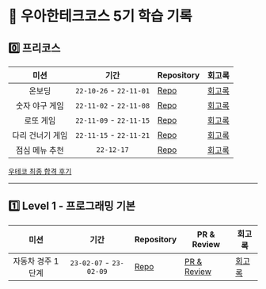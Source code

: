 # 🚀 우아한테크코스 5기 학습 기록

## 0️⃣ 프리코스

|       미션       |          기간           | Repository                                                              | 회고록                                                                    |
| :--------------: | :---------------------: | ----------------------------------------------------------------------- | ------------------------------------------------------------------------- |
|      온보딩      | `22-10-26` - `22-11-01` | [Repo](https://github.com/nlom0218/javascript-onboarding/tree/nlom0218) | [회고록](https://noah-dev.gitbook.io/til/diary/woowaprecourse/precourse1) |
|  숫자 야구 게임  | `22-11-02` - `22-11-08` | [Repo](https://github.com/nlom0218/javascript-baseball/tree/nlom0218)   | [회고록](https://noah-dev.gitbook.io/til/diary/woowaprecourse/precourse2) |
|    로또 게임     | `22-11-09` - `22-11-15` | [Repo](https://github.com/nlom0218/javascript-lotto/tree/nlom0218)      | [회고록](https://noah-dev.gitbook.io/til/diary/woowaprecourse/precourse3) |
| 다리 건너기 게임 | `22-11-15` - `22-11-21` | [Repo](https://github.com/nlom0218/javascript-bridge/tree/nlom0218)     | [회고록](https://noah-dev.gitbook.io/til/diary/woowaprecourse/precourse4) |
|  점심 메뉴 추천  |       `22-12-17`        | [Repo](https://github.com/nlom0218/javascript-menu)                     | [회고록](https://noah-dev.gitbook.io/til/diary/woowaprecourse/finaltest)  |

[우테코 최종 합격 후기](https://noah-dev.gitbook.io/til/diary/woowaprecourse/pass)

---

## 1️⃣ Level 1 - 프로그래밍 기본

|       미션        | 기간 | Repository | PR & Review | 회고록 |
| :---------------: | :--: | ---------- | ----------- | ------ |
| 자동차 경주 1단계 | `23-02-07` - `23-02-09`| [Repo](https://github.com/nlom0218/javascript-racingcar-1/tree/nlom0218-step1)| [PR & Review](https://github.com/woowacourse/javascript-racingcar/pull/178)|[회고록](https://noah-dev.gitbook.io/til/diary/woowacourse/level1-step1)|

